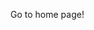 <a herf='https://banosss.github.io/webanalysis/Home_4c349964d7cc9679d9f602d6d1bbcac81875474ecd252892a6b3cea5434e5f96.html'> Go to home page! 
</a>

